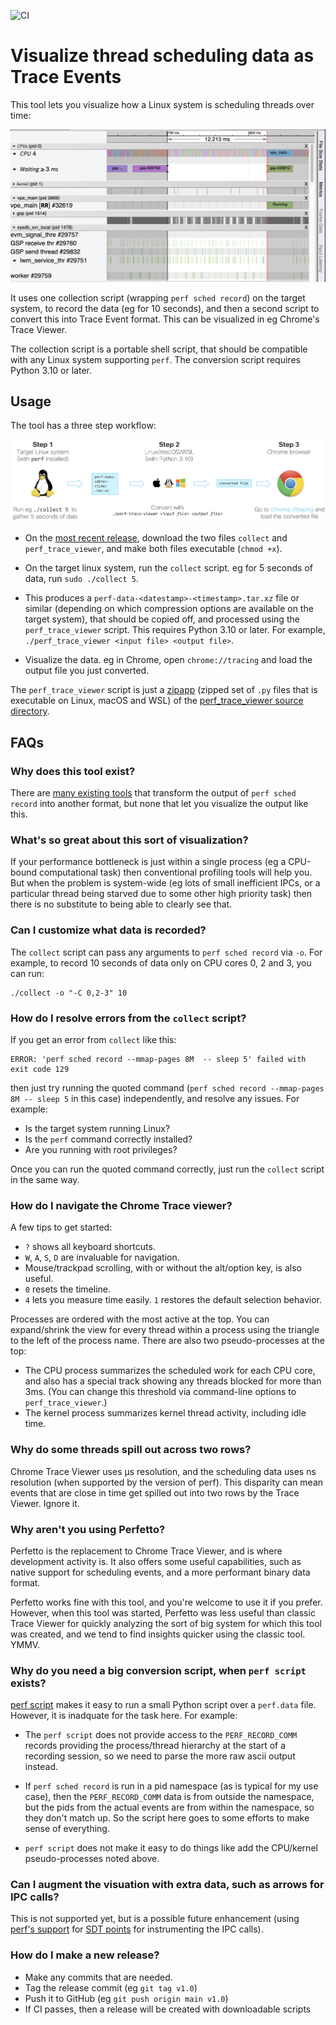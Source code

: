 ![CI](https://github.com/cisco-open/perf-trace-viewer/workflows/Main%20branch%20CI/badge.svg)

# Visualize thread scheduling data as Trace Events

This tool lets you visualize how a Linux system is scheduling threads over time:

![Screenshot](docs/.screenshot.png)

It uses one collection script (wrapping `perf sched record`) on the target
system, to record the data (eg for 10 seconds), and then a second script to
convert this into Trace Event format. This can be visualized in eg Chrome's
Trace Viewer.

The collection script is a portable shell script, that should be compatible with
any Linux system supporting `perf`. The conversion script requires Python 3.10
or later.

## Usage

The tool has a three step workflow:

![Workflow](docs/.workflow.png)

 - On the [most recent
   release](https://github.com/cisco-open/perf-trace-viewer/releases), download
   the two files `collect` and `perf_trace_viewer`,  and make both files
   executable (`chmod +x`).

 - On the target linux system, run the `collect` script. eg for 5 seconds of
   data, run `sudo ./collect 5`.

 - This produces a `perf-data-<datestamp>-<timestamp>.tar.xz` file or similar
   (depending on which compression options are available on the target system),
   that should be copied off, and processed using the `perf_trace_viewer`
   script. This requires Python 3.10 or later. For example, `./perf_trace_viewer
   <input file> <output file>`.

 - Visualize the data. eg in Chrome, open `chrome://tracing` and load the output
   file you just converted.

The `perf_trace_viewer` script is just a
[zipapp](https://docs.python.org/3/library/zipapp.html) (zipped set of `.py`
files that is executable on Linux, macOS and WSL) of the [perf_trace_viewer
source directory](perf_trace_viewer).

## FAQs

### Why does this tool exist?

There are [many existing
tools](https://profilerpedia.markhansen.co.nz/formats/linux-perf-sched/) that
transform the output of `perf sched record` into another format, but none that
let you visualize the output like this.

### What's so great about this sort of visualization?

If your performance bottleneck is just within a single process (eg a CPU-bound
computational task) then conventional profiling tools will help you. But when
the problem is system-wide (eg lots of small inefficient IPCs, or a particular
thread being starved due to some other high priority task) then there is no
substitute to being able to clearly see that.

### Can I customize what data is recorded?

The `collect` script can pass any arguments to `perf sched record` via `-o`. For
example, to record 10 seconds of data only on CPU cores 0, 2 and 3, you can run:

    ./collect -o "-C 0,2-3" 10

### How do I resolve errors from the `collect` script?

If you get an error from `collect` like this:
```
ERROR: 'perf sched record --mmap-pages 8M  -- sleep 5' failed with exit code 129
```
then just try running the quoted command (`perf sched record --mmap-pages 8M
-- sleep 5` in this case) independently, and resolve any issues. For example:

 - Is the target system running Linux?
 - Is the `perf` command correctly installed?
 - Are you running with root privileges?

Once you can run the quoted command correctly, just run the `collect` script in
the same way.

### How do I navigate the Chrome Trace viewer?

A few tips to get started:

 - `?` shows all keyboard shortcuts.
 - `W`, `A`, `S`, `D` are invaluable for navigation.
 - Mouse/trackpad scrolling, with or without the alt/option key, is also useful.
 - `0` resets the timeline.
 - `4` lets you measure time easily. `1` restores the default selection
   behavior.

Processes are ordered with the most active at the top. You can expand/shrink the
view for every thread within a process using the triangle to the left of the
process name. There are also two pseudo-processes at the top:
 - The CPU process summarizes the scheduled work for each CPU core, and also has
   a special track showing any threads blocked for more than 3ms. (You can
   change this threshold via command-line options to `perf_trace_viewer`.)
- The kernel process summarizes kernel thread activity, including idle time.

### Why do some threads spill out across two rows?

Chrome Trace Viewer uses µs resolution, and the scheduling data uses ns
resolution (when supported by the version of perf). This disparity can mean
events that are close in time get spilled out into two rows by the Trace Viewer.
Ignore it.

### Why aren't you using Perfetto?

Perfetto is the replacement to Chrome Trace Viewer, and is where development
activity is. It also offers some useful capabilities, such as native support for
scheduling events, and a more performant binary data format.

Perfetto works fine with this tool, and you're welcome to use it if you prefer.
However, when this tool was started, Perfetto was less useful than classic Trace
Viewer for quickly analyzing the sort of big system for which this tool was
created, and we tend to find insights quicker using the classic tool. YMMV.

### Why do you need a big conversion script, when `perf script` exists?

[perf script](https://man7.org/linux/man-pages/man1/perf-script.1.html) makes it
easy to run a small Python script over a `perf.data` file. However, it is
inadquate for the task here. For example:

- The `perf script` does not provide access to the `PERF_RECORD_COMM` records
   providing the process/thread hierarchy at the start of a recording session,
   so we need to parse the more raw ascii output instead.

- If `perf sched record` is run in a pid namespace (as is typical for my use
  case), then the `PERF_RECORD_COMM` data is from outside the namespace, but
  the pids from the actual events are from within the namespace, so they don't
  match up. So the script here goes to some efforts to make sense of everything.

- `perf script` does not make it easy to do things like add the CPU/kernel
  pseudo-processes noted above.

### Can I augment the visuation with extra data, such as arrows for IPC calls?

This is not supported yet, but is a possible future enhancement (using [perf's
support](https://lwn.net/Articles/570818/) for [SDT
points](https://sourceware.org/systemtap/wiki/AddingUserSpaceProbingToApps) for
instrumenting the IPC calls).

### How do I make a new release?

 - Make any commits that are needed.
 - Tag the release commit (eg `git tag v1.0`)
 - Push it to GitHub (eg `git push origin main v1.0`)
 - If CI passes, then a release will be created with downloadable scripts

